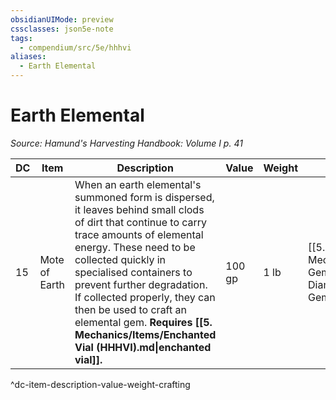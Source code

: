```yaml
---
obsidianUIMode: preview
cssclasses: json5e-note
tags:
  - compendium/src/5e/hhhvi
aliases:
  - Earth Elemental
---
```

# Earth Elemental
*Source: Hamund's Harvesting Handbook: Volume I p. 41* 

| DC | Item | Description | Value | Weight | Crafting |
|----|------|-------------|-------|--------|----------|
| 15 | Mote of Earth | When an earth elemental's summoned form is dispersed, it leaves behind small clods of dirt that continue to carry trace amounts of elemental energy. These need to be collected quickly in specialised containers to prevent further degradation. If collected properly, they can then be used to craft an elemental gem. **Requires [[5. Mechanics/Items/Enchanted Vial (HHHVI).md\|enchanted vial]].** | 100 gp | 1 lb | [[5. Mechanics/Items/Elemental Gem Yellow Diamond.md\|Elemental Gem, Yellow Diamond]] |
^dc-item-description-value-weight-crafting
